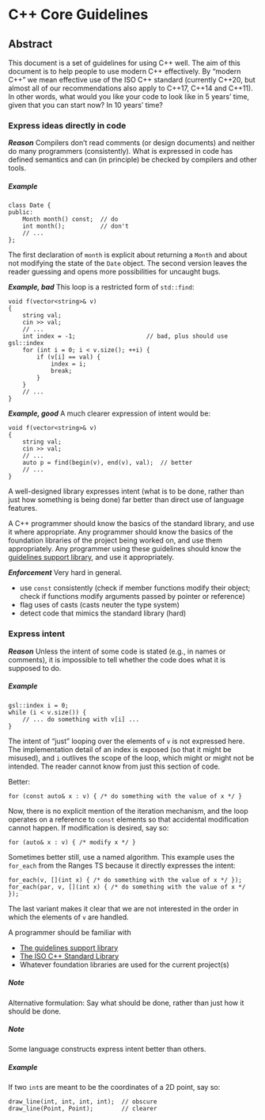 # C++ Core Guidelines

## Abstract

This document is a set of guidelines for using C++ well. The aim of this document is to help people to use modern C++ effectively. By “modern C++” we mean effective use of the ISO C++ standard (currently C++20, but almost all of our recommendations also apply to C++17, C++14 and C++11). In other words, what would you like your code to look like in 5 years’ time, given that you can start now? In 10 years’ time?

### Express ideas directly in code
***Reason*** Compilers don’t read comments (or design documents) and neither do many programmers (consistently). What is expressed in code has defined semantics and can (in principle) be checked by compilers and other tools.

##### Example

```
class Date {
public:
    Month month() const;  // do
    int month();          // don't
    // ...
};

```

The first declaration of  `month`  is explicit about returning a  `Month`  and about not modifying the state of the  `Date`  object. The second version leaves the reader guessing and opens more possibilities for uncaught bugs.

***Example, bad*** This loop is a restricted form of  `std::find`:

```
void f(vector<string>& v)
{
    string val;
    cin >> val;
    // ...
    int index = -1;                    // bad, plus should use gsl::index
    for (int i = 0; i < v.size(); ++i) {
        if (v[i] == val) {
            index = i;
            break;
        }
    }
    // ...
}

```

***Example, good*** A much clearer expression of intent would be:

```
void f(vector<string>& v)
{
    string val;
    cin >> val;
    // ...
    auto p = find(begin(v), end(v), val);  // better
    // ...
}
```
A well-designed library expresses intent (what is to be done, rather than just how something is being done) far better than direct use of language features.

A C++ programmer should know the basics of the standard library, and use it where appropriate. Any programmer should know the basics of the foundation libraries of the project being worked on, and use them appropriately. Any programmer using these guidelines should know the  [guidelines support library](https://isocpp.github.io/CppCoreGuidelines/CppCoreGuidelines#S-gsl), and use it appropriately.

***Enforcement*** Very hard in general.

-   use  `const`  consistently (check if member functions modify their object; check if functions modify arguments passed by pointer or reference)
-   flag uses of casts (casts neuter the type system)
-   detect code that mimics the standard library (hard)

### Express intent

 ***Reason*** Unless the intent of some code is stated (e.g., in names or comments), it is impossible to tell whether the code does what it is supposed to do.

##### Example
```
gsl::index i = 0;
while (i < v.size()) {
    // ... do something with v[i] ...
}

```

The intent of “just” looping over the elements of  `v`  is not expressed here. The implementation detail of an index is exposed (so that it might be misused), and  `i`  outlives the scope of the loop, which might or might not be intended. The reader cannot know from just this section of code.

Better:

```
for (const auto& x : v) { /* do something with the value of x */ }

```

Now, there is no explicit mention of the iteration mechanism, and the loop operates on a reference to  `const`  elements so that accidental modification cannot happen. If modification is desired, say so:

```
for (auto& x : v) { /* modify x */ }
```
Sometimes better still, use a named algorithm. This example uses the  `for_each`  from the Ranges TS because it directly expresses the intent:

```
for_each(v, [](int x) { /* do something with the value of x */ });
for_each(par, v, [](int x) { /* do something with the value of x */ });

```
The last variant makes it clear that we are not interested in the order in which the elements of  `v`  are handled.

A programmer should be familiar with

-   [The guidelines support library](https://isocpp.github.io/CppCoreGuidelines/CppCoreGuidelines#S-gsl)
-   [The ISO C++ Standard Library](https://isocpp.github.io/CppCoreGuidelines/CppCoreGuidelines#S-stdlib)
-   Whatever foundation libraries are used for the current project(s)
##### Note

Alternative formulation: Say what should be done, rather than just how it should be done.

##### Note

Some language constructs express intent better than others.

##### Example

If two  `int`s are meant to be the coordinates of a 2D point, say so:

```
draw_line(int, int, int, int);  // obscure
draw_line(Point, Point);        // clearer
```

